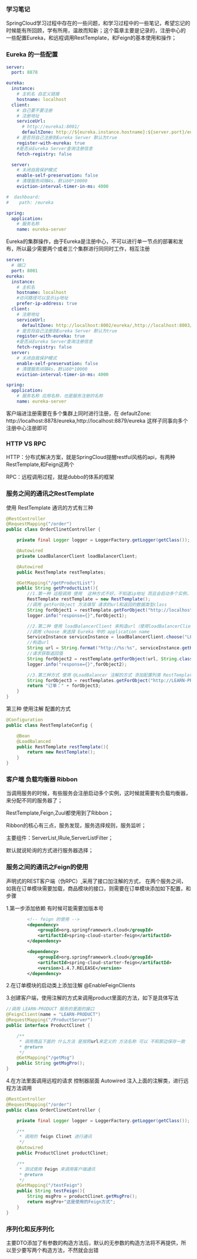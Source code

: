 ### 学习笔记
SpringCloud学习过程中存在的一些问题，和学习过程中的一些笔记，希望忘记的时候能有所回顾，学有所用，温故而知新；这个篇章主要是记录的，注册中心的
一些配置Eureka，和远程调用RestTemplate，和Feign的基本使用和操作；
 
 
### Eureka 的一些配置
```yaml
server:
  port: 8878

eureka:
  instance:
    # 主机名 自定义链接
    hostname: localhost
  client:
    # 自己要不要注册
    # 注册地址
    serviceUrl:
      # http://eureka1:8001/
      defaultZone: http://${eureka.instance.hostname}:${server.port}/eureka/
    # 是否将自己注册到Eureka Server 默认为true
    register-with-eureka: true
    #是否从Eureka Server查询注册信息
    fetch-registry: false

  server:
    # 关闭自我保护模式
    enable-self-preservation: false
    # 清理服务间隔4s，默认60*10000
    eviction-interval-timer-in-ms: 4000

#  dashboard:
#    path: /eureka

spring:
  application:
    # 服务名称
    name: eureka-server
```
Eureka的集群操作，由于Eureka是注册中心，不可以进行单一节点的部署和发布，所以最少需要两个或者三个集群进行同同时工作，相互注册
```yaml
server:
  # 端口
  port: 8001
eureka:
  instance:
    # 主机名
    hostname: localhost
    #访问路径可以显示ip地址
    prefer-ip-address: true
  client:
    # 注册地址
    serviceUrl:
      defaultZone: http://localhost:8002/eureka/,http://localhost:8003/eureka/
    # 是否将自己注册到Eureka Server 默认为true
    register-with-eureka: true
    #是否从Eureka Server查询注册信息
    fetch-registry: false
  server:
    # 关闭自我保护模式
    enable-self-preservation: false
    # 清理服务间隔4s，默认60*10000
    eviction-interval-timer-in-ms: 4000

spring:
  application:
    # 服务名称 应用名称，也是服务注册的名称
    name: eureka-server
```
客户端进注册需要在多个集群上同时进行注册，在      defaultZone: http://localhost:8878/eureka,http://localhost:8879/eureka
这样子同事向多个注册中心注册即可




 
### HTTP VS RPC
HTTP：分布式解决方案，就是SpringCloud提醒restful风格的api，有两种RestTemplate,和Feign这两个

RPC：远程调用过程，就是dubbo的体系的框架

### 服务之间的通讯之RestTemplate
使用 RestTemplate 通讯的方式有三种
```java
@RestController
@RequestMapping("/order")
public class OrderClinetController {

    private final Logger logger = LoggerFactory.getLogger(getClass());

    @Autowired
    private LoadBalancerClient loadBalancerClient;

    @Autowired
    public RestTemplate restTemplates;

    @GetMapping("/getProductList")
    public String getProductList(){
        //1.第一种 远程调用 使用  这种方式不好。不知道ip地址 而且会启动多个实例，无法负载均衡（直接写死）
        RestTemplate restTemplate = new RestTemplate();
        //调用 getForObject 方法填写 请求的url和返回的数据类型class
        String forObject1 = restTemplate.getForObject("http://localhost:5000/ProductServer/getMsg", String.class)+"这是第一种";
        logger.info("response={}",forObject1);

        //2.第二种 使用 loadBalancerClient 来构造url（使用loadBalancerClient获取url）
        //调用 choose 来选择 Eureka 中的 application name
        ServiceInstance serviceInstance = loadBalancerClient.choose("LEARN-PRODUCT");
        //构造url
        String url = String.format("http://%s:%s", serviceInstance.getHost(), serviceInstance.getPort()) + "/ProductServer/getMsg";
        //请求获取返回值
        String forObject2 = restTemplate.getForObject(url, String.class)+"这是第二种";
        logger.info("response={}",forObject2);

        //3.第三种方式 使用 @LoadBalancer 注解的方式 添加配置列类 RestTemplateConfig url 就可以直接写 application 的名字 注意 这个 是 上面的的 restTemplates
        String forObject3 = restTemplates.getForObject("http://LEARN-PRODUCT/ProductServer/getMsg", String.class) + "这是第三种";
        return "订单：" + forObject3;
    }
}
```
第三种 使用注解 配置的方式
```java
@Configuration
public class RestTemplateConfig {

    @Bean
    @LoadBalanced
    public RestTemplate restTemplate(){
        return new RestTemplate();
    }
}
```

### 客户端 负载均衡器 Ribbon
当调用服务的时候，有些服务会注册启动多个实例，这时候就需要有负载均衡器，来分配不同的服务器了；

RestTemplate,Feign,Zuul都使用到了Ribbon；

Ribbon的核心有三点，服务发现，服务选择规则，服务监听；

主要组件：ServerList,IRule,ServerListFilter；

默认就说轮询的方式进行服务器选择；


### 服务之间的通讯之Feign的使用
声明式的REST客户端（伪RPC）,采用了接口加注解的方式，
在两个服务之间，如我在订单模块需要加载，商品模块的接口，则需要在订单模块添加如下配置，和步骤


1.第一步添加依赖 有时候可能需要加版本号
```xml
        <!-- feign 的使用 -->
        <dependency>
            <groupId>org.springframework.cloud</groupId>
            <artifactId>spring-cloud-starter-feign</artifactId>
        </dependency>

        <dependency>
            <groupId>org.springframework.cloud</groupId>
            <artifactId>spring-cloud-starter-feign</artifactId>
            <version>1.4.7.RELEASE</version>
        </dependency>
```
2.在订单模块的启动类上添加注解  @EnableFeignClients  

3.创建客户端，使用注解的方式来调用product里面的方法，如下是具体写法
```java
//调用 LEARN-PRODUCT 服务的里面的接口
@FeignClient(name = "LEARN-PRODUCT")
@RequestMapping("/ProductServer")
public interface ProductClinet {

    /**
     * 调用商品下面的 什么方法 是按照url来定义的 方法名称 可以 不和那边保存一致
     * @return
     */
    @GetMapping("/getMsg")
    public String getMsgPro();
}
```
4.在方法里面调用远程的请求 控制器层面 Autowired 注入上面的注解类，进行远程方法调用
```java
@RestController
@RequestMapping("/order")
public class OrderClinetController {

    private final Logger logger = LoggerFactory.getLogger(getClass());

    /**
     * 调用的 feign Clinet 进行通讯
     */
    @Autowired
    public ProductClinet productClinet;

    /**
     * 测试使用 Feign 来调用客户端通讯
     * @return
     */
    @GetMapping("/testFeign")
    public String testFeign(){
        String msgPro = productClinet.getMsgPro();
        return msgPro+"这是使用的Feign方式";
    }
}
```
### 序列化和反序列化
主要DTO添加了有参数的构造方法后，默认的无参数的构造方法将不再提供，所以至少要写两个构造方法，不然就会出错



